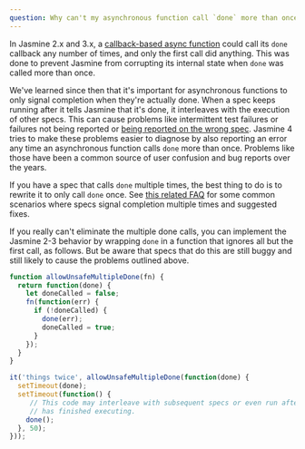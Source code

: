 ```yaml
---
question: Why can't my asynchronous function call `done` more than once? What should I do instead?
---
```


In Jasmine 2.x and 3.x, a [callback-based async function](/tutorials/async)
could call its `done` callback any number of times, and only the first call did
anything. This was done to prevent Jasmine from corrupting its internal state
when `done` was called more than once.

We've learned since then that it's important for asynchronous functions to only
signal completion when they're actually done. When a spec keeps running after it
tells Jasmine that it's done, it interleaves with the execution of other specs.
This can cause problems like intermittent test failures or failures not being
reported or [being reported on the wrong spec](#late-failures). Jasmine 4 tries
to make these problems easier to diagnose by also reporting an error any time
an asynchronous function calls `done` more than once. Problems like those have
been a common source of user confusion and bug reports over the years.

If you have a spec that calls `done` multiple times, the best thing to do is to
rewrite it to only call `done` once. See [this related FAQ](#010-mixed-style)
for some common scenarios where specs signal completion multiple times and
suggested fixes.

If you really can't eliminate the multiple done calls, you can implement the
Jasmine 2-3 behavior by wrapping `done` in a function that ignores all but the
first call, as follows. But be aware that specs that do this are still buggy
and still likely to cause the problems outlined above.


```javascript
function allowUnsafeMultipleDone(fn) {
  return function(done) {
    let doneCalled = false;
    fn(function(err) {
      if (!doneCalled) {
        done(err);
        doneCalled = true;
      }
    });
  }
}

it('things twice', allowUnsafeMultipleDone(function(done) {
  setTimeout(done);
  setTimeout(function() {
	 // This code may interleave with subsequent specs or even run after Jasmine
	 // has finished executing.
    done();
  }, 50);
}));
```
